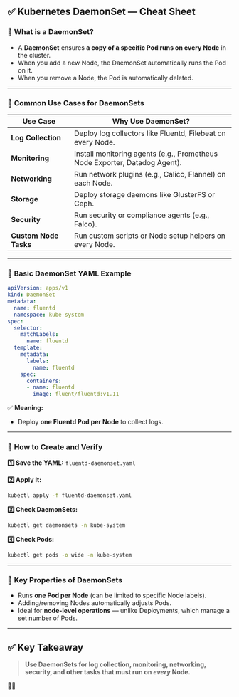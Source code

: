## ✅ Kubernetes DaemonSet — Cheat Sheet

### 📌 **What is a DaemonSet?**

* A **DaemonSet** ensures **a copy of a specific Pod runs on every Node** in the cluster.
* When you add a new Node, the DaemonSet automatically runs the Pod on it.
* When you remove a Node, the Pod is automatically deleted.

---

### 📌 **Common Use Cases for DaemonSets**

| Use Case              | Why Use DaemonSet?                                                         |
| --------------------- | -------------------------------------------------------------------------- |
| **Log Collection**    | Deploy log collectors like Fluentd, Filebeat on every Node.                |
| **Monitoring**        | Install monitoring agents (e.g., Prometheus Node Exporter, Datadog Agent). |
| **Networking**        | Run network plugins (e.g., Calico, Flannel) on each Node.                  |
| **Storage**           | Deploy storage daemons like GlusterFS or Ceph.                             |
| **Security**          | Run security or compliance agents (e.g., Falco).                           |
| **Custom Node Tasks** | Run custom scripts or Node setup helpers on every Node.                    |

---

### 📌 **Basic DaemonSet YAML Example**

```yaml
apiVersion: apps/v1
kind: DaemonSet
metadata:
  name: fluentd
  namespace: kube-system
spec:
  selector:
    matchLabels:
      name: fluentd
  template:
    metadata:
      labels:
        name: fluentd
    spec:
      containers:
      - name: fluentd
        image: fluent/fluentd:v1.11
```

✅ **Meaning:**

* Deploy **one Fluentd Pod per Node** to collect logs.

---

### 📌 **How to Create and Verify**

**1️⃣ Save the YAML:**
`fluentd-daemonset.yaml`

**2️⃣ Apply it:**

```bash
kubectl apply -f fluentd-daemonset.yaml
```

**3️⃣ Check DaemonSets:**

```bash
kubectl get daemonsets -n kube-system
```

**4️⃣ Check Pods:**

```bash
kubectl get pods -o wide -n kube-system
```

---

### 📌 **Key Properties of DaemonSets**

* Runs **one Pod per Node** (can be limited to specific Node labels).
* Adding/removing Nodes automatically adjusts Pods.
* Ideal for **node-level operations** — unlike Deployments, which manage a set number of Pods.

---

## ✅ **Key Takeaway**

> **Use DaemonSets for log collection, monitoring, networking, security, and other tasks that must run on *every* Node.**

🚀✨
